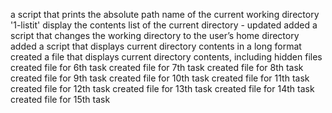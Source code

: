 a script that prints the absolute path name of the current working directory
'1-listit' display the contents list of the current directory - updated
added a script that changes the working directory to the user’s home directory
added a script that displays current directory contents in a long format
created a file that displays current directory contents, including hidden files
created file for 6th task
created file for 7th task
created file for 8th task
created file for 9th task
created file for 10th task
created file for 11th task
created file for 12th task
created file for 13th task
created file for 14th task
created file for 15th task
